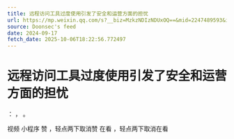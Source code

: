 ```yaml
---
title: 远程访问工具过度使用引发了安全和运营方面的担忧
url: https://mp.weixin.qq.com/s?__biz=MzkzNDIzNDUxOQ==&mid=2247489593&idx=8&sn=9298dea513e1f8cf0529393db6357e43
source: Doonsec's feed
date: 2024-09-17
fetch_date: 2025-10-06T18:22:56.772497
---
```


# 远程访问工具过度使用引发了安全和运营方面的担忧

：
，
。

视频
小程序
赞
，轻点两下取消赞
在看
，轻点两下取消在看